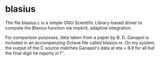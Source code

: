 blasius
=======

The file blasius.c is a simple GNU Scientific Library-based driver to compute
the Blasius function via implicit, adaptive integration.

For comparison purposes, data taken from a paper by B. D. Ganapol is included
in an accompanying Octave file called blasius.m.  On my system, the output of
the C source matches Ganapol's data at eta = 8.8 for all but the final digit he
reports in f''.
